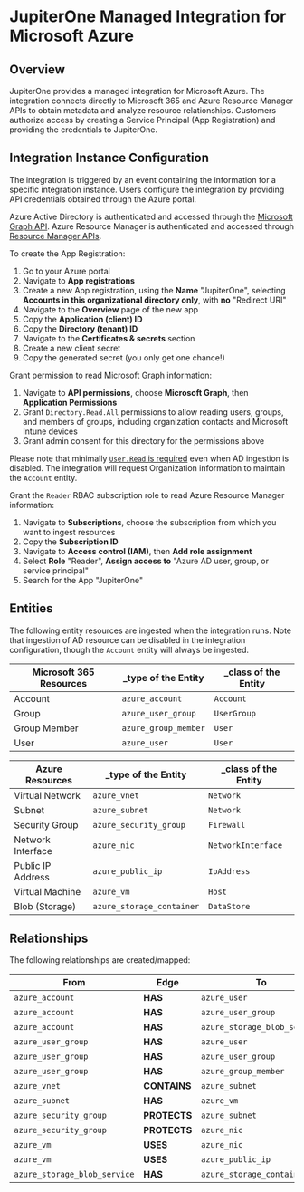 # JupiterOne Managed Integration for Microsoft Azure

## Overview

JupiterOne provides a managed integration for Microsoft Azure. The integration
connects directly to Microsoft 365 and Azure Resource Manager APIs to obtain
metadata and analyze resource relationships. Customers authorize access by
creating a Service Principal (App Registration) and providing the credentials to
JupiterOne.

## Integration Instance Configuration

The integration is triggered by an event containing the information for a
specific integration instance. Users configure the integration by providing API
credentials obtained through the Azure portal.

Azure Active Directory is authenticated and accessed through the [Microsoft
Graph API][1]. Azure Resource Manager is authenticated and accessed through
[Resource Manager APIs][2].

To create the App Registration:

1. Go to your Azure portal
1. Navigate to **App registrations**
1. Create a new App registration, using the **Name** "JupiterOne", selecting
   **Accounts in this organizational directory only**, with **no** "Redirect
   URI"
1. Navigate to the **Overview** page of the new app
1. Copy the **Application (client) ID**
1. Copy the **Directory (tenant) ID**
1. Navigate to the **Certificates & secrets** section
1. Create a new client secret
1. Copy the generated secret (you only get one chance!)

Grant permission to read Microsoft Graph information:

1. Navigate to **API permissions**, choose **Microsoft Graph**, then
   **Application Permissions**
1. Grant `Directory.Read.All` permissions to allow reading users, groups, and
   members of groups, including organization contacts and Microsoft Intune
   devices
1. Grant admin consent for this directory for the permissions above

Please note that minimally [`User.Read` is required][3] even when AD ingestion
is disabled. The integration will request Organization information to maintain
the `Account` entity.

Grant the `Reader` RBAC subscription role to read Azure Resource Manager
information:

1. Navigate to **Subscriptions**, choose the subscription from which you want to
   ingest resources
1. Copy the **Subscription ID**
1. Navigate to **Access control (IAM)**, then **Add role assignment**
1. Select **Role** "Reader", **Assign access to** "Azure AD user, group, or
   service principal"
1. Search for the App "JupiterOne"

## Entities

The following entity resources are ingested when the integration runs. Note that
ingestion of AD resource can be disabled in the integration configuration,
though the `Account` entity will always be ingested.

| Microsoft 365 Resources | \_type of the Entity | \_class of the Entity |
| ----------------------- | -------------------- | --------------------- |
| Account                 | `azure_account`      | `Account`             |
| Group                   | `azure_user_group`   | `UserGroup`           |
| Group Member            | `azure_group_member` | `User`                |
| User                    | `azure_user`         | `User`                |

| Azure Resources   | \_type of the Entity      | \_class of the Entity |
| ----------------- | ------------------------- | --------------------- |
| Virtual Network   | `azure_vnet`              | `Network`             |
| Subnet            | `azure_subnet`            | `Network`             |
| Security Group    | `azure_security_group`    | `Firewall`            |
| Network Interface | `azure_nic`               | `NetworkInterface`    |
| Public IP Address | `azure_public_ip`         | `IpAddress`           |
| Virtual Machine   | `azure_vm`                | `Host`                |
| Blob (Storage)    | `azure_storage_container` | `DataStore`           |

## Relationships

The following relationships are created/mapped:

| From                         | Edge         | To                           |
| ---------------------------- | ------------ | ---------------------------- |
| `azure_account`              | **HAS**      | `azure_user`                 |
| `azure_account`              | **HAS**      | `azure_user_group`           |
| `azure_account`              | **HAS**      | `azure_storage_blob_service` |
| `azure_user_group`           | **HAS**      | `azure_user`                 |
| `azure_user_group`           | **HAS**      | `azure_user_group`           |
| `azure_user_group`           | **HAS**      | `azure_group_member`         |
| `azure_vnet`                 | **CONTAINS** | `azure_subnet`               |
| `azure_subnet`               | **HAS**      | `azure_vm`                   |
| `azure_security_group`       | **PROTECTS** | `azure_subnet`               |
| `azure_security_group`       | **PROTECTS** | `azure_nic`                  |
| `azure_vm`                   | **USES**     | `azure_nic`                  |
| `azure_vm`                   | **USES**     | `azure_public_ip`            |
| `azure_storage_blob_service` | **HAS**      | `azure_storage_container`    |

[1]: https://docs.microsoft.com/en-us/graph/auth-v2-service
[2]:
  https://docs.microsoft.com/en-us/azure/azure-resource-manager/resource-manager-api-authentication
[3]: https://docs.microsoft.com/en-us/graph/api/organization-get
